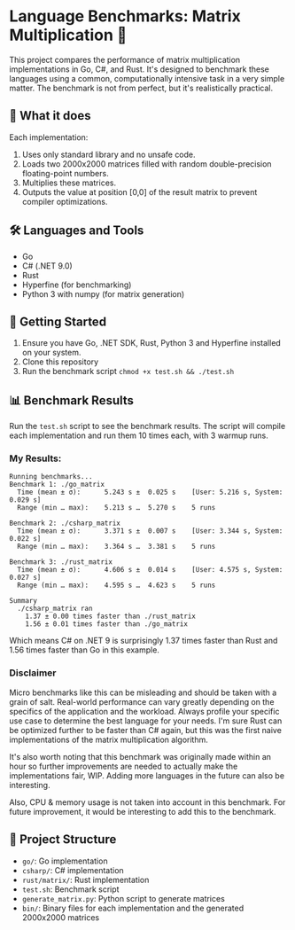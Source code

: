 # Language Benchmarks: Matrix Multiplication 🚀

This project compares the performance of matrix multiplication implementations in Go, C#, and Rust. It's designed to benchmark these languages using a common, computationally intensive task in a very simple matter. The benchmark is not from perfect, but it's realistically practical.

## 🧮 What it does

Each implementation:

1. Uses only standard library and no unsafe code.
2. Loads two 2000x2000 matrices filled with random double-precision floating-point numbers.
3. Multiplies these matrices.
4. Outputs the value at position [0,0] of the result matrix to prevent compiler optimizations.

## 🛠️ Languages and Tools

- Go
- C# (.NET 9.0)
- Rust
- Hyperfine (for benchmarking)
- Python 3 with numpy (for matrix generation)

## 🚀 Getting Started

1. Ensure you have Go, .NET SDK, Rust, Python 3 and Hyperfine installed on your system.
2. Clone this repository
3. Run the benchmark script `chmod +x test.sh && ./test.sh`

## 📊 Benchmark Results

Run the `test.sh` script to see the benchmark results. The script will compile each implementation and run them 10 times each, with 3 warmup runs.

### My Results:

```
Running benchmarks...
Benchmark 1: ./go_matrix
  Time (mean ± σ):      5.243 s ±  0.025 s    [User: 5.216 s, System: 0.029 s]
  Range (min … max):    5.213 s …  5.270 s    5 runs

Benchmark 2: ./csharp_matrix
  Time (mean ± σ):      3.371 s ±  0.007 s    [User: 3.344 s, System: 0.022 s]
  Range (min … max):    3.364 s …  3.381 s    5 runs

Benchmark 3: ./rust_matrix
  Time (mean ± σ):      4.606 s ±  0.014 s    [User: 4.575 s, System: 0.027 s]
  Range (min … max):    4.595 s …  4.623 s    5 runs

Summary
  ./csharp_matrix ran
    1.37 ± 0.00 times faster than ./rust_matrix
    1.56 ± 0.01 times faster than ./go_matrix
```

Which means C# on .NET 9 is surprisingly 1.37 times faster than Rust and 1.56 times faster than Go in this example.

### Disclaimer

Micro benchmarks like this can be misleading and should be taken with a grain of salt. Real-world performance can vary greatly depending on the specifics of the application and the workload. Always profile your specific use case to determine the best language for your needs. I'm sure Rust can be optimized further to be faster than C# again, but this was the first naive implementations of the matrix multiplication algorithm.

It's also worth noting that this benchmark was originally made within an hour so further improvements are needed to actually make the implementations fair, WIP. Adding more languages in the future can also be interesting.

Also, CPU & memory usage is not taken into account in this benchmark. For future improvement, it would be interesting to add this to the benchmark.

## 📁 Project Structure

- `go/`: Go implementation
- `csharp/`: C# implementation
- `rust/matrix/`: Rust implementation
- `test.sh`: Benchmark script
- `generate_matrix.py`: Python script to generate matrices
- `bin/`: Binary files for each implementation and the generated 2000x2000 matrices